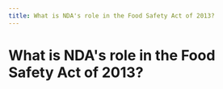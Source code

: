 ```yaml
---
title: What is NDA's role in the Food Safety Act of 2013?
---
```


# What is NDA's role in the Food Safety Act of 2013?
